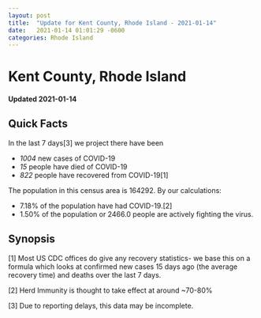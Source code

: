 ```yaml
---
layout: post
title:  "Update for Kent County, Rhode Island - 2021-01-14"
date:   2021-01-14 01:01:29 -0600
categories: Rhode Island
---
```


# Kent County, Rhode Island
#### Updated 2021-01-14

## Quick Facts

In the last 7 days[3] we project there have been
- *1004* new cases of COVID-19
- *15* people have died of COVID-19
- *822* people have recovered from COVID-19[1]

The population in this census area is 164292. By our calculations:
- 7.18% of the population have had COVID-19.[2]
- 1.50% of the population or 2466.0 people are actively fighting the virus.

## Synopsis




[1] Most US CDC offices do give any recovery statistics- we base this on a formula which looks at confirmed new cases
15 days ago (the average recovery time) and deaths over the last 7 days.

[2] Herd Immunity is thought to take effect at around ~70-80%

[3] Due to reporting delays, this data may be incomplete.
 
    